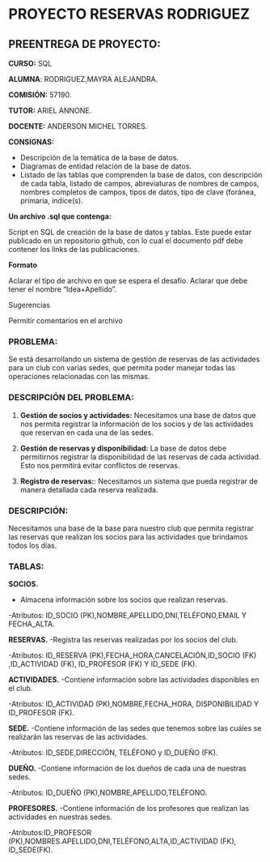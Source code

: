 # PROYECTO RESERVAS RODRIGUEZ

## **PREENTREGA DE PROYECTO:**


**CURSO:** SQL




**ALUMNA**: RODRIGUEZ,MAYRA ALEJANDRA.


**COMISIÓN:** 57190. 


**TUTOR:** ARIEL ANNONE.


**DOCENTE:** ANDERSON MICHEL TORRES.


**CONSIGNAS:**

- Descripción de la temática de la base de datos.
- Diagramas de entidad relación de la base de datos.
- Listado de las tablas que comprenden la base de datos, con descripción de cada tabla, listado de campos, abreviaturas de nombres de campos, nombres completos de campos, tipos de datos, tipo de clave (foránea, primaria, índice(s).

**Un archivo .sql que contenga:**

Script en SQL de creación de la base de datos y tablas. Este puede estar publicado en un repositorio github, con lo cual el documento pdf debe contener los links de las publicaciones. 

**Formato**

Aclarar el tipo de archivo en que se espera el desafío. Aclarar que debe tener el nombre “Idea+Apellido”.



Sugerencias

Permitir comentarios en el archivo


### PROBLEMA:
Se está desarrollando un sistema de gestión de reservas de las actividades para un club con varias sedes, que permita poder  manejar todas las operaciones relacionadas con las mismas.



### DESCRIPCIÓN DEL PROBLEMA:

1. **Gestión de socios y actividades:** Necesitamos una base de datos que nos permita registrar la información de los socios y de las actividades que reservan en cada una de las sedes.

2. **Gestión de reservas y disponibilidad:** La base de datos debe permitirnos registrar la disponibilidad de las reservas de cada actividad. Esto nos permitirá evitar conflictos de reservas.

3. **Registro de reservas:**: Necesitamos un sistema que pueda registrar de manera detallada cada reserva realizada.


### DESCRIPCIÓN:
Necesitamos una base de la base para nuestro club que permita registrar las reservas que realizan los socios para las actividades que brindamos  todos los días.

### TABLAS:
**SOCIOS.**
- Almacena información sobre los socios que realizan reservas.

-Atributos: ID_SOCIO (PK),NOMBRE,APELLIDO,DNI,TELÉFONO,EMAIL Y FECHA_ALTA.

**RESERVAS.**
-Registra las reservas realizadas por los socios del club.

-Atributos: ID_RESERVA (PK),FECHA_HORA,CANCELACIÓN,ID_SOCIO (FK) ,ID_ACTIVIDAD (FK), ID_PROFESOR (FK) Y ID_SEDE (FK).

**ACTIVIDADES.**
-Contiene información sobre las actividades disponibles en el club.

-Atributos: ID_ACTIVIDAD (PK),NOMBRE,FECHA_HORA, DISPONIBILIDAD Y ID_PROFESOR (FK).

**SEDE.**
-Contiene información de las sedes que tenemos sobre las cuáles se realizarán las reservas de las actividades.

-Atributos: ID_SEDE,DIRECCIÓN, TELÉFONO y ID_DUEÑO (FK).

**DUEÑO.**
-Contiene información de los dueños de cada una de nuestras sedes.

-Atributos: ID_DUEÑO (PK),NOMBRE,APELLIDO,TELÉFONO.

**PROFESORES.**
-Contiene información de los profesores que realizan las actividades en nuestras sedes.

-Atributos:ID_PROFESOR (PK),NOMBRES.APELLIDO,DNI,TELÉFONO,ALTA,ID_ACTIVIDAD (FK), ID_SEDE(FK).
 
